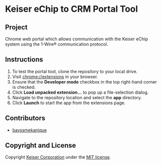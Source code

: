 # Keiser eChip to CRM Portal Tool
## Project
Chrome web portal which allows communication with the Keiser eChip system using the 1-Wire® communication protocol.

## Instructions
1. To test the portal tool, clone the repository to your local drive.
2. Visit [chrome://extensions](chrome://extensions) in your browser.
3. Ensure that the **Developer mode** checkbox in the top right-hand corner is checked.
4. Click **Load unpacked extension...** to pop up a file-selection dialog.
5. Navigate to the repository location and select the **app** directory.
6. Click **Launch** to start the app from the extensions page.

## Contributors
- [bayssmekanique](https://github.com/bayssmekanique)

## Copyright and License
Copyright [Keiser Corporation](http://keiser.com/) under the [MIT license](LICENSE.md).
